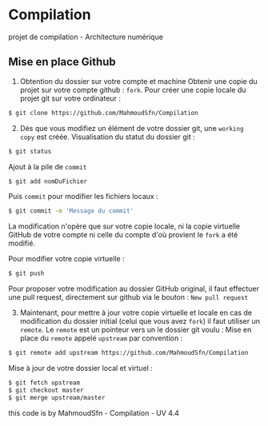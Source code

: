# Compilation
projet de compilation - Architecture numérique


## Mise en place Github
1. Obtention du dossier sur votre compte et machine
Obtenir une copie du projet sur votre compte github : `fork`.
Pour créer une copie locale du projet git sur votre ordinateur :
```bash
$ git clone https://github.com/MahmoudSfn/Compilation
```

2. Dès que vous modifiez un élément de votre dossier git, une `working copy` est créée. 
Visualisation du statut du dossier git :
```bash
$ git status
```
Ajout à la pile de `commit` 
```bash
$ git add nomDuFichier
```
Puis `commit` pour modifier les fichiers locaux :
```bash
$ git commit -m 'Message du commit'
```
La modification n'opère que sur votre copie locale, ni la copie virtuelle GitHub de votre compte ni celle du compte d'où provient le `fork` a été modifié.

Pour modifier votre copie virtuelle :
```bash
$ git push
```
Pour proposer votre modification au dossier GitHub original, il faut effectuer une pull request, directement sur github via le bouton : `New pull request`

3. Maintenant, pour mettre à jour votre copie virtuelle et locale en cas de modification du dossier initial (celui que vous avez `fork`) il faut utiliser un `remote`. Le `remote` est un pointeur vers un le dossier git voulu :
Mise en place du `remote` appelé `upstream` par convention :
```bash
$ git remote add upstream https://github.com/MahmoudSfn/Compilation
```
Mise à jour de votre dossier local et virtuel :
```bash
$ git fetch upstream
$ git checkout master
$ git merge upstream/master
```


this code is by MahmoudSfn - Compilation - UV 4.4